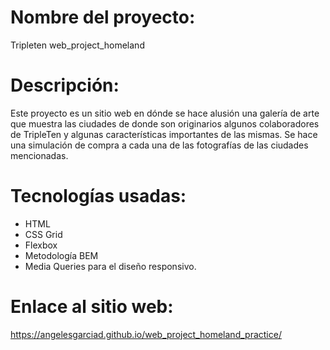 # Nombre del proyecto:

Tripleten web_project_homeland

# Descripción:

Este proyecto es un sitio web en dónde se hace alusión una galería de arte que muestra las ciudades de donde son originarios algunos colaboradores de TripleTen y algunas características importantes de las mismas.
Se hace una simulación de compra a cada una de las fotografías de las ciudades mencionadas.

# Tecnologías usadas:

- HTML
- CSS Grid
- Flexbox
- Metodología BEM
- Media Queries para el diseño responsivo.

# Enlace al sitio web:

https://angelesgarciad.github.io/web_project_homeland_practice/
